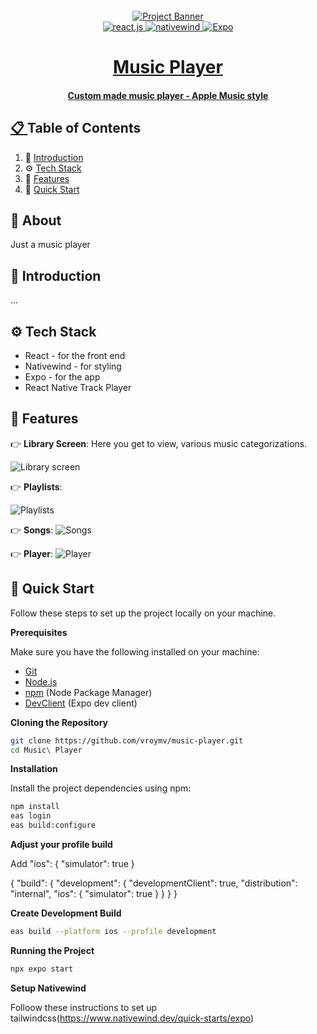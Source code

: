<!-- Banner Image, Landing Page Of Computer Vision Site -->
<div align="center">
  <br />
    <a href="">
      <img src="https://firebasestorage.googleapis.com/v0/b/karizmatik-14de4.appspot.com/o/Banner.png?alt=media&token=222122dd-9cf5-4ec8-8901-e9afb3bdab14" alt="Project Banner">
    
  <br />

  <div>
    <img src="https://img.shields.io/badge/-ReactNative-black?style=for-the-badge&logoColor=white&logo=react&color=61DAFB" alt="react.js" />
    <img src="https://img.shields.io/badge/Tailwind-black?style=for-the-badge&logoColor=white&logo=tailwindcss&color=06B6D4" alt="nativewind" />
    <img src="https://img.shields.io/badge/expo-black?logo=expo&color=black" alt="Expo" />
    
    
  </div>

  <h1 align="center">Music Player</h1>

   <div align="center">
     <h4>Custom made music player - Apple Music style</h4>
    </div>
</div>

## 📋 <a name="table">Table of Contents</a>

1. 🤖 [Introduction](#introduction)
2. ⚙️ [Tech Stack](#tech-stack)
3. 🔋 [Features](#features)
4. 🤸 [Quick Start](#quick-start)

## 🚨 About

Just a music player

## <a name="introduction">🤖 Introduction</a>

...

## <a name="tech-stack">⚙️ Tech Stack</a>

- React - for the front end
- Nativewind - for styling
- Expo - for the app
- React Native Track Player

## <a name="features">🔋 Features</a>

👉 **Library Screen**: Here you get to view, various music categorizations.

<img src="https://firebasestorage.googleapis.com/v0/b/karizmatik-14de4.appspot.com/o/Simulator%20Screenshot%20-%20iPhone%2015%20-%202024-07-03%20at%2009.54.03.png?alt=media&token=e0699fea-eba4-4aa3-8a17-11cd70f1f353" alt="Library screen">

👉 **Playlists**:

<img src="https://firebasestorage.googleapis.com/v0/b/karizmatik-14de4.appspot.com/o/Simulator%20Screenshot%20-%20iPhone%2015%20-%202024-07-03%20at%2009.54.30.png?alt=media&token=dae72495-7369-4fd3-989e-d086a44b1ac0" alt="Playlists">

👉 **Songs**:
<img src="https://firebasestorage.googleapis.com/v0/b/karizmatik-14de4.appspot.com/o/Screenshot%202024-07-03%20at%2012.05.52.png?alt=media&token=331f8402-2acd-47f1-81ce-668fd4c5abf1" alt="Songs">

👉 **Player**:
<img src="https://firebasestorage.googleapis.com/v0/b/karizmatik-14de4.appspot.com/o/Simulator%20Screenshot%20-%20iPhone%2015%20-%202024-07-03%20at%2009.54.13.png?alt=media&token=cc8aa72b-2587-4d32-9119-b1eda6c71d2b" alt="Player">

## <a name="quick-start">🤸 Quick Start</a>

Follow these steps to set up the project locally on your machine.

**Prerequisites**

Make sure you have the following installed on your machine:

- [Git](https://git-scm.com/)
- [Node.js](https://nodejs.org/en)
- [npm](https://www.npmjs.com/) (Node Package Manager)
- [DevClient](https://docs.expo.dev/versions/latest/sdk/dev-client/) (Expo dev client)

**Cloning the Repository**

```bash
git clone https://github.com/vroymv/music-player.git
cd Music\ Player
```

**Installation**

Install the project dependencies using npm:

```bash
npm install
eas login
eas build:configure
```

**Adjust your profile build**
<br>

Add "ios": {
"simulator": true
}

{
"build": {
"development": {
"developmentClient": true,
"distribution": "internal",
"ios": {
"simulator": true
}
}
}
}

**Create Development Build**

```bash
eas build --platform ios --profile development
```

**Running the Project**

```bash
npx expo start
```

**Setup Nativewind**

Folloow these instructions to set up tailwindcss(https://www.nativewind.dev/quick-starts/expo)
